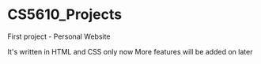 # CS5610_Projects

First project - Personal Website

It's written in HTML and CSS only now
More features will be added on later
